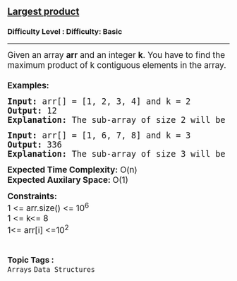 <h2><a href="https://www.geeksforgeeks.org/problems/largest-product/1?page=4&category=Arrays&difficulty=Basic&sortBy=submissions">Largest product</a></h2><h3>Difficulty Level : Difficulty: Basic</h3><hr><div class="problems_problem_content__Xm_eO"><p><span style="font-size: 14pt;">Given an array <strong>arr</strong>&nbsp;and an integer <strong>k</strong>. You have to find the maximum product of k contiguous elements in the array.&nbsp;<br><br><strong>Examples:</strong></span></p>
<pre><span style="font-size: 14pt;"><strong>Input: </strong>arr[] =<strong> </strong>[1, 2, 3, 4] and k = 2<br><strong>Output: </strong>12&nbsp;<br><strong>Explanation: </strong>The sub-array of size 2 will be 3 4 and the product is 12.<br></span></pre>
<pre><span style="font-size: 14pt;"><strong>Input: </strong>arr[] = [1, 6, 7, 8] and k = 3<br><strong>Output: </strong>336<br><strong>Explanation: </strong>The sub-array of size 3 will be 6 7 8 and the product is 336.</span></pre>
<p><span style="font-size: 14pt;"><strong>Expected Time Complexity:</strong> O(n)</span><br><span style="font-size: 14pt;"><strong>Expected Auxilary Space:&nbsp;</strong>O(1)</span></p>
<p><span style="font-size: 14pt;"><strong>Constraints:</strong><br>1 &lt;= arr.size() &lt;= 10<sup>6</sup><br>1 &lt;= k&lt;= 8<br>1&lt;= arr[i] &lt;=10<sup>2</sup></span></p></div><br><p><span style=font-size:18px><strong>Topic Tags : </strong><br><code>Arrays</code>&nbsp;<code>Data Structures</code>&nbsp;